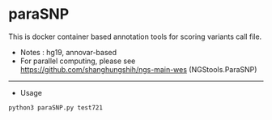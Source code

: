 # paraSNP
This is docker container based annotation tools for scoring variants call file.
- Notes : hg19, annovar-based
- For parallel computing, please see https://github.com/shanghungshih/ngs-main-wes (NGStools.ParaSNP)
- - -
- Usage
```
python3 paraSNP.py test721
```
